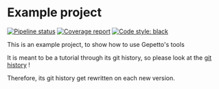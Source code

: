 # Example project

[![Pipeline status](https://gitlab.laas.fr/gepetto/example-adder/badges/master/pipeline.svg)](https://gitlab.laas.fr/gepetto/example-adder/commits/master)
[![Coverage report](https://gitlab.laas.fr/gepetto/example-adder/badges/master/coverage.svg?job=doc-coverage)](http://projects.laas.fr/gepetto/doc/gepetto/example-adder/master/coverage/)
[![Code style: black](https://img.shields.io/badge/code%20style-black-000000.svg)](https://github.com/psf/black)

This is an example project, to show how to use Gepetto's tools

It is meant to be a tutorial through its git history, so please look at the
[git history](https://github.com/Gepetto/example-adder/commits/master/) !

Therefore, its git history get rewritten on each new version.
